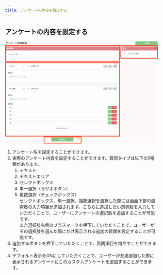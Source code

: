 ```yaml
---
title: アンケートの内容を設定する
---
```

## アンケートの内容を設定する
![アンケート作成画面](../images/survey-create.png)
1. アンケート名を設定することができます。
2. 実際のアンケート内容を設定することができます。質問タイプは以下の5種類があります。
   1. テキスト
   2. テキストエリア
   3. セレクトボックス
   4. 単一選択（ラジオボタン）
   5. 複数選択（チェックボックス）  
セレクトボックス、単一選択、複数選択を選択した際には画面下部の選択肢の入力項目が追加されます。こちらに追加したい選択肢を入力していただくことで、ユーザーにアンケートの選択肢を追加することが可能です。  
また選択肢右側のプラスマークを押下していただくことで、ユーザーがその選択肢を選んだ際にだけ表示される追加の質問を設定することが可能です。
3. 追加するボタンを押下していただくことで、質問項目を増やすことができます。
4. デフォルト表示をONにしていただくことで、ユーザーが友達追加した際に表示されるアンケートにこのカスタムアンケートを追加することができます。